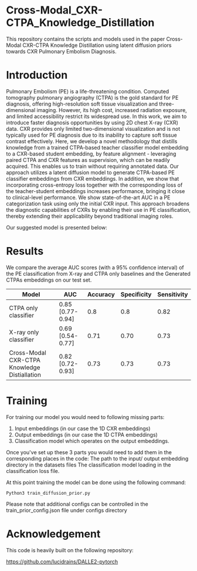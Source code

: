 # Cross-Modal_CXR-CTPA_Knowledge_Distillation
This repository contains the scripts and models used in the paper Cross-Modal CXR-CTPA Knowledge Distillation using latent diffusion priors towards CXR Pulmonary Embolism Diagnosis.

# Introduction

Pulmonary Embolism (PE) is a life-threatening condition. Computed tomography pulmonary angiography (CTPA) is the gold standard for PE diagnosis, offering high-resolution soft tissue visualization
and three-dimensional imaging. However, its high cost, increased radiation exposure, and limited accessibility restrict its widespread use. In this work, we aim to introduce 
faster diagnosis opportunities by using 2D chest X-ray (CXR) data. CXR provides only limited two-dimensional visualization and is not typically used for PE diagnosis due to its inability to 
capture soft tissue contrast effectively. Here, we develop a novel methodology that distills knowledge from a trained CTPA-based teacher classifier model embedding to a CXR-based student embedding,
by feature alignment - leveraging paired CTPA and CXR features as supervision, which can be readily acquired. This enables us to train without requiring annotated data. 
Our approach utilizes a latent diffusion model to generate CTPA-based PE classifier embeddings from CXR embeddings. In addition, we show that incorporating cross-entropy loss together with 
the corresponding loss of the teacher-student embeddings increases performance, bringing it close to clinical-level performance. We show state-of-the-art AUC in a PE categorization task using only the initial CXR input. 
This approach broadens the diagnostic capabilities of CXRs by enabling their use in PE classification, thereby extending their applicability beyond traditional imaging roles.

Our suggested model is presented below:

# Results
We compare the average AUC scores (with a 95% confidence interval) of the PE classification from X-ray and CTPA only baselines and the Generated CTPAs embeddings on our test set. 

|    Model                                     |       AUC       | Accuracy | Specificity | Sensitivity  |
|----------------------------------------------|-----------------|----------|-------------|--------------|
|CTPA only classifier                          |0.85 [0.77-0.94] | 0.8      | 0.8         |   0.82       |
|X-ray only classifier                         |0.69 [0.54-0.77] | 0.71     | 0.70        |   0.73       |
|Cross-Modal CXR-CTPA Knowledge Distiallation  |0.82 [0.72-0.93] | 0.73     | 0.73        |   0.73       |

# Training

For training our model you would need to following missing parts:
1. Input embeddings (in our case the 1D CXR embeddings)
2. Output embeddings (in our case the 1D CTPA embeddings)
3. Classification model which operates on the output embeddings.

Once you've set up these 3 parts you would need to add them in the corresponding places in the code:
The path to the input/ output embedding directory in the datasets files
The classification model loading in the classification loss file.

At this point training the model can be done using the following command:

```
Python3 train_diffusion_prior.py
```

Please note that additional configs can be controlled in the train_prior_config.json file under configs directory


# Acknowledgement
This code is heavily built on the following repository:

https://github.com/lucidrains/DALLE2-pytorch

